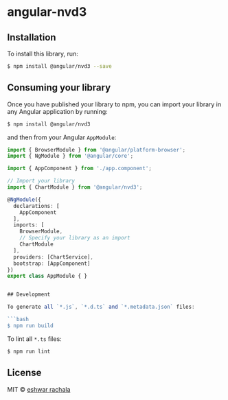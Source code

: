 # angular-nvd3

## Installation

To install this library, run:

```bash
$ npm install @angular/nvd3 --save
```

## Consuming your library

Once you have published your library to npm, you can import your library in any Angular application by running:

```bash
$ npm install @angular/nvd3
```

and then from your Angular `AppModule`:

```typescript
import { BrowserModule } from '@angular/platform-browser';
import { NgModule } from '@angular/core';

import { AppComponent } from './app.component';

// Import your library
import { ChartModule } from '@angular/nvd3';

@NgModule({
  declarations: [
    AppComponent
  ],
  imports: [
    BrowserModule,
    // Specify your library as an import
    ChartModule
  ],
  providers: [ChartService],
  bootstrap: [AppComponent]
})
export class AppModule { }


## Development

To generate all `*.js`, `*.d.ts` and `*.metadata.json` files:

```bash
$ npm run build
```

To lint all `*.ts` files:

```bash
$ npm run lint
```

## License

MIT © [eshwar rachala](mailto:eshwar.appdev@gmail.com)
